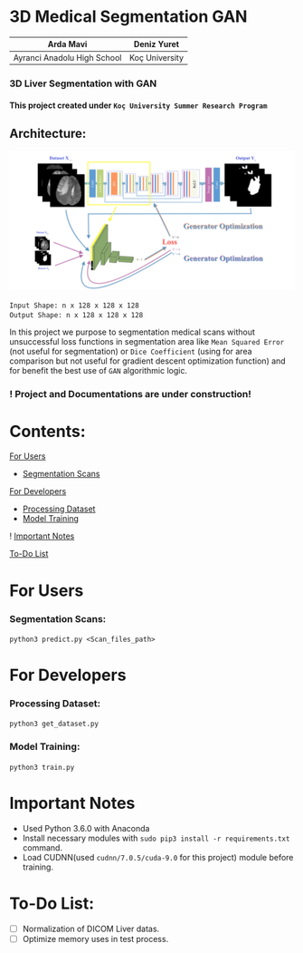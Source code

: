 # 3D Medical Segmentation GAN

|Arda Mavi|Deniz Yuret|
|:-:|:-:|
|Ayranci Anadolu High School|Koç University|

### 3D Liver Segmentation with GAN

#### This project created under `Koç University Summer Research Program`

## Architecture:
<img src="Assets/Model.png" width="600">

`Input Shape: n x 128 x 128 x 128`<br/>
`Output Shape: n x 128 x 128 x 128`

In this project we purpose to segmentation medical scans without unsuccessful loss functions in segmentation area like `Mean Squared Error` (not useful for segmentation) or `Dice Coefficient` (using for area comparison but not useful for gradient descent optimization function) and for benefit the best use of `GAN` algorithmic logic.

### ! Project and Documentations are under construction!

# Contents:
[For Users](#for-users)
- [Segmentation Scans](#segmentation-scans)

[For Developers](#for-developers)
- [Processing Dataset](#processing-dataset-command)
- [Model Training](#model-training)

! [Important Notes](#important-notes)

[To-Do List](#to-do-list)

# For Users

### Segmentation Scans:
`python3 predict.py <Scan_files_path>`


# For Developers

### Processing Dataset:
`python3 get_dataset.py`

### Model Training:
`python3 train.py`

# Important Notes
- Used Python 3.6.0 with Anaconda
- Install necessary modules with `sudo pip3 install -r requirements.txt` command.
- Load CUDNN(used `cudnn/7.0.5/cuda-9.0` for this project) module before training.


# To-Do List:
- [ ] Normalization of DICOM Liver datas.
- [ ] Optimize memory uses in test process.
